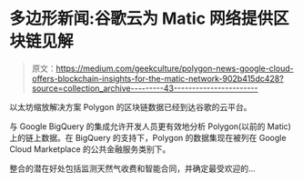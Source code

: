 # 多边形新闻:谷歌云为 Matic 网络提供区块链见解

> 原文：<https://medium.com/geekculture/polygon-news-google-cloud-offers-blockchain-insights-for-the-matic-network-902b415dc428?source=collection_archive---------43----------------------->

以太坊缩放解决方案 Polygon 的区块链数据已经到达谷歌的云平台。

与 Google BigQuery 的集成允许开发人员更有效地分析 Polygon(以前的 Matic)上的链上数据。在 BigQuery 的支持下，Polygon 的数据集现在被列在 Google Cloud Marketplace 的公共金融服务类别下。

整合的潜在好处包括监测天然气收费和智能合同，并确定最受欢迎的…